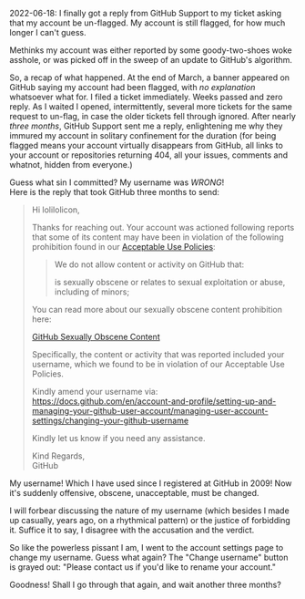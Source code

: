 2022-06-18: I finally got a reply from GitHub Support to my ticket asking that
my account be un-flagged. My account is still flagged, for how much longer I
can't guess.

Methinks my account was either reported by some goody-two-shoes woke asshole,
or was picked off in the sweep of an update to GitHub's algorithm.

So, a recap of what happened. At the end of March, a banner appeared on GitHub
saying my account had been flagged, with *no explanation* whatsoever what for.
I filed a ticket immediately. Weeks passed and zero reply. As I waited I
opened, intermittently, several more tickets for the same request to un-flag,
in case the older tickets fell through ignored. After nearly *three months*,
GitHub Support sent me a reply, enlightening me why they immured my account in
solitary confinement for the duration (for being flagged means your account
virtually disappears from GitHub, all links to your account or repositories
returning 404, all your issues, comments and whatnot, hidden from everyone.)

Guess what sin I committed? My username was *WRONG*!<br>
Here is the reply that took GitHub three months to send:

> Hi lolilolicon,
>
> Thanks for reaching out. Your account was actioned following reports that some
> of its content may have been in violation of the following prohibition found
> in our [Acceptable Use Policies](https://docs.github.com/site-policy/acceptable-use-policies/github-acceptable-use-policies):
>
> > We do not allow content or activity on GitHub that:
> >
> > is sexually obscene or relates to sexual exploitation or abuse, including of
> > minors;
>
> You can read more about our sexually obscene content prohibition here:
>
> [GitHub Sexually Obscene Content](https://docs.github.com/site-policy/acceptable-use-policies/github-sexually-obscene-content)
>
> Specifically, the content or activity that was reported included your
> username, which we found to be in violation of our Acceptable Use Policies.
>
> Kindly amend your username via: <https://docs.github.com/en/account-and-profile/setting-up-and-managing-your-github-user-account/managing-user-account-settings/changing-your-github-username>
>
> Kindly let us know if you need any assistance.
>
> Kind Regards,  
> GitHub

My username! Which I have used since I registered at GitHub in 2009! Now it's
suddenly offensive, obscene, unacceptable, must be changed.

I will forbear discussing the nature of my username (which besides I made up
casually, years ago, on a rhythmical pattern) or the justice of forbidding it.
Suffice it to say, I disagree with the accusation and the verdict.

So like the powerless pissant I am, I went to the account settings page to
change my username. Guess what again? The "Change username" button is grayed
out: "Please contact us if you'd like to rename your account."

Goodness! Shall I go through that again, and wait another three months?

